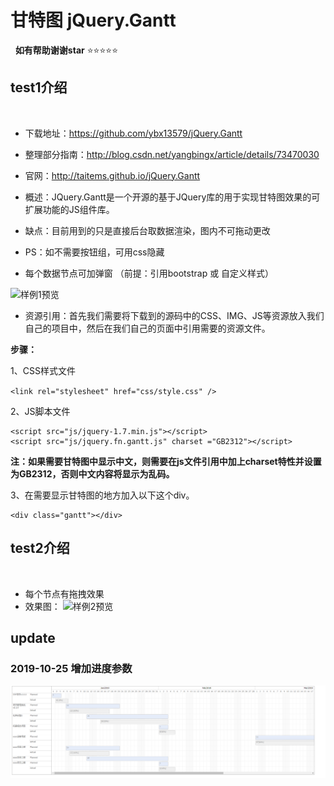 # 甘特图  jQuery.Gantt
 
**如有帮助谢谢star**   :star::star::star::star::star:



## test1介绍
 
 - 下载地址：https://github.com/ybx13579/jQuery.Gantt
 - 整理部分指南：http://blog.csdn.net/yangbingx/article/details/73470030
 - 官网：http://taitems.github.io/jQuery.Gantt
 
 - 概述：JQuery.Gantt是一个开源的基于JQuery库的用于实现甘特图效果的可扩展功能的JS组件库。
 - 缺点：目前用到的只是直接后台取数据渲染，图内不可拖动更改  
 - PS：如不需要按钮组，可用css隐藏
 - 每个数据节点可加弹窗 （前提：引用bootstrap 或 自定义样式）
 
![样例1预览](show/1.jpg)


 - 资源引用：首先我们需要将下载到的源码中的CSS、IMG、JS等资源放入我们自己的项目中，然后在我们自己的页面中引用需要的资源文件。
 
**步骤：**
 
1、CSS样式文件

`<link rel="stylesheet" href="css/style.css" />`


2、JS脚本文件

```
<script src="js/jquery-1.7.min.js"></script>
<script src="js/jquery.fn.gantt.js" charset ="GB2312"></script>
```

**注：如果需要甘特图中显示中文，则需要在js文件引用中加上charset特性并设置为GB2312，否则中文内容将显示为乱码。**

3、在需要显示甘特图的地方加入以下这个div。

```
<div class="gantt"></div>
```


## test2介绍
 
 - 每个节点有拖拽效果
 - 效果图：
 ![样例2预览](show/2.jpg)
 
## update
### 2019-10-25 增加进度参数
![进度预览](test2/preview.png)

 
 
 

